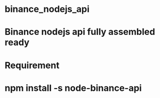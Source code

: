 # binance_nodejs_api
# Binance nodejs api fully assembled ready

# Requirement 

# npm install -s node-binance-api

